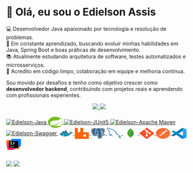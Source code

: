 <h1>👋 Olá, eu sou o Edielson Assis </h1>

<p>
  💻 Desenvolvedor Java apaixonado por tecnologia e resolução de problemas.<br>
  🚀 Em constante aprendizado, buscando evoluir minhas habilidades em Java, Spring Boot e boas práticas de desenvolvimento.<br>
  📚 Atualmente estudando arquitetura de software, testes automatizados e microsserviços.<br>
  🔗 Acredito em código limpo, colaboração em equipe e melhoria contínua.
</p>

<p>
  Sou movido por desafios e tenho como objetivo crescer como <strong>desenvolvedor backend</strong>, contribuindo com projetos reais e aprendendo com profissionais experientes.
</p>

<div align="center">
  <a href="https://github.com/edielson-assis">
  <img height="180em" src="https://github-readme-stats.vercel.app/api/?username=edielson-assis&show_icons=true&theme=dracula&include_all_commits=true&count_private=true"/>
  <img height="180em" src="https://github-readme-stats.vercel.app/api/top-langs/?username=edielson-assis&layout=compact&langs_count=7&theme=dracula"/>
</div>
  <div style="display: inline_block"><br>
  <img align="center" alt="Edielson-Java" height="30" width="40" src="https://cdn.jsdelivr.net/gh/devicons/devicon/icons/java/java-original.svg">
  <img align="center" alt="Edielson-Spring" height="30" width="40" src="https://raw.githubusercontent.com/devicons/devicon/master/icons/spring/spring-original.svg">
  <img align="center" alt="Edielson-JUnit5" height="30" width="40" src="https://cdn.jsdelivr.net/gh/devicons/devicon/icons/junit/junit-original.svg">
  <img align="center" alt="Edielson-Apache Maven" height="30" width="40" src="https://cdn.jsdelivr.net/gh/devicons/devicon/icons/maven/maven-original.svg">
  <img align="center" alt="Edielson-Swagger" height="30" width="40" src="https://cdn.jsdelivr.net/gh/devicons/devicon/icons/swagger/swagger-original.svg">
  <img align="center" alt="Edielson-Docker" height="30" width="40" src="https://raw.githubusercontent.com/devicons/devicon/master/icons/docker/docker-original.svg">
  <img align="center" alt="Edielson-RabbitMQ" height="30" width="40" src="https://raw.githubusercontent.com/devicons/devicon/master/icons/rabbitmq/rabbitmq-original.svg">
  <img align="center" alt="Edielson-PostgreSQL" height="30" width="40" src="https://raw.githubusercontent.com/devicons/devicon/master/icons/postgresql/postgresql-original.svg">
  <img align="center" alt="Edielson-MySQL" height="30" width="40" src="https://raw.githubusercontent.com/devicons/devicon/master/icons/mysql/mysql-original.svg">
  <img align="center" alt="Edielson-MongoDB" height="30" width="40" src="https://raw.githubusercontent.com/devicons/devicon/master/icons/mongodb/mongodb-original.svg">
  <img align="center" alt="Edielson-Git" height="30" width="40" src="https://raw.githubusercontent.com/devicons/devicon/master/icons/git/git-original.svg">
  <img align="center" alt="Edielson-Postman" height="30" width="40" src="https://raw.githubusercontent.com/devicons/devicon/master/icons/postman/postman-original.svg">
  <img align="center" alt="Edielson-Vs Code" height="30" width="40" src="https://raw.githubusercontent.com/devicons/devicon/master/icons/vscode/vscode-original.svg">
  <img align="center" alt="Edielson-Intellij" height="30" width="40" src="https://raw.githubusercontent.com/devicons/devicon/master/icons/intellij/intellij-original.svg">
</div>
  
  ##
  
  <div>
    <a href="https://www.linkedin.com/in/edielson-assis/" target="_blank"><img src="https://img.shields.io/badge/-LinkedIn-%230077B5?style=for-the-badge&logo=linkedin&logoColor=white" target="_blank"></a>
  <a href = "mailto:grizos.ed@gmail.com"><img src="https://img.shields.io/badge/-Gmail-%23333?style=for-the-badge&logo=gmail&logoColor=white" target="_blank"></a>     
  </div>
